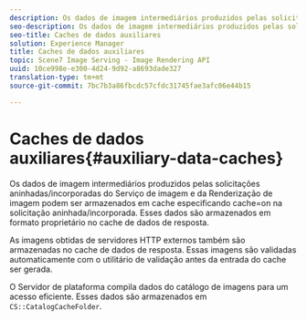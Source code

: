 ```yaml
---
description: Os dados de imagem intermediários produzidos pelas solicitações aninhadas/incorporadas do Serviço de imagem e da Renderização de imagem podem ser armazenados em cache especificando cache=on na solicitação aninhada/incorporada. Esses dados são armazenados em formato proprietário no cache de dados de resposta.
seo-description: Os dados de imagem intermediários produzidos pelas solicitações aninhadas/incorporadas do Serviço de imagem e da Renderização de imagem podem ser armazenados em cache especificando cache=on na solicitação aninhada/incorporada. Esses dados são armazenados em formato proprietário no cache de dados de resposta.
seo-title: Caches de dados auxiliares
solution: Experience Manager
title: Caches de dados auxiliares
topic: Scene7 Image Serving - Image Rendering API
uuid: 10ce998e-e300-4d24-9d92-a8693dade327
translation-type: tm+mt
source-git-commit: 7bc7b3a86fbcdc57cfdc31745fae3afc06e44b15

---
```



# Caches de dados auxiliares{#auxiliary-data-caches}

Os dados de imagem intermediários produzidos pelas solicitações aninhadas/incorporadas do Serviço de imagem e da Renderização de imagem podem ser armazenados em cache especificando cache=on na solicitação aninhada/incorporada. Esses dados são armazenados em formato proprietário no cache de dados de resposta.

As imagens obtidas de servidores HTTP externos também são armazenadas no cache de dados de resposta. Essas imagens são validadas automaticamente com o utilitário de validação antes da entrada do cache ser gerada.

O Servidor de plataforma compila dados do catálogo de imagens para um acesso eficiente. Esses dados são armazenados em `CS::CatalogCacheFolder`.
